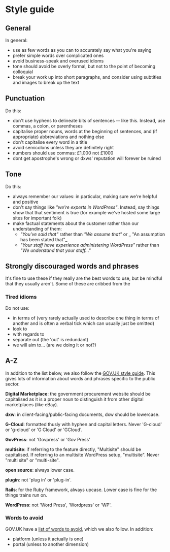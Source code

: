 # Style guide

## General

In general:

* use as few words as you can to accurately say what you're saying
* prefer simple words over complicated ones
* avoid business-speak and overused idioms
* tone should avoid be overly formal, but not to the point of becoming colloquial
* break your work up into short paragraphs, and consider using subtitles and
  images to break up the text

## Punctuation

Do this:

* don't use hyphens to delineate bits of sentences -- like this. Instead, use
  commas, a colon, or parentheses
* capitalise proper nouns, words at the beginning of sentences, and
  (if appropriate) abbreviations and nothing else
* don't capitalise every word in a title
* avoid semicolons unless they are definitely right
* numbers should use commas: £1,000 not £1000
* dont get apostrophe's wrong or dxws' reputation will forever be ruined

## Tone

Do this:

* always remember our values: in particular, making sure we're helpful and
  positive
* don't say things like _"we're experts in WordPress"_. Instead, say things show
  that that sentiment is true (for example we've hosted some large sites for
  important folk)
* make factual statements about the customer rather than our understanding of
  them:
  * _"You've said that"_ rather than _"We assume that"_ or _
    "An assumption has been stated that"_
  * _"Your staff have experience administering WordPress"_ rather than
    _"We understand that your staff..."_

## Strongly discouraged words and phrases

It's fine to use these if they really are the best words to use, but be mindful
that they usually aren't. Some of these are cribbed from the

### Tired idioms

Do not use:

* in terms of (very rarely actually used to describe one thing in terms of
  another and is often a verbal tick which can usually just be omitted)
* look to
* with regards to
* separate out (the 'out' is redundant)
* we will aim to... (are we doing it or not?)

## A-Z

In addition to the list below, we also follow the [GOV.UK style guide](https://www.gov.uk/guidance/style-guide/a-to-z-of-gov-uk-style).
This gives lots of information about words and phrases specific to the public
sector.

**Digital Marketplace**: the government procurement website should be
capitalised as it is a proper noun to distinguish it from other digital
marketplaces (like eBay).

**dxw**: in client-facing/public-facing documents, dxw should be lowercase.

**G-Cloud**: formatted thusly with hyphen and capital letters. Never 'G-cloud'
or 'g-cloud' or 'G Cloud' or 'GCloud'.

**GovPress**: not 'Govpress' or 'Gov Press'

**multisite**: if referring to the feature directly, "Multisite" should be
capitalised. If referring to an multisite WordPress setup, "multisite". Never
"multi site" or "multi-site".

**open source**: always lower case.

**plugin**: not 'plug in' or 'plug-in'.

**Rails**: for the Ruby framework, always upcase. Lower case is fine for the
things trains run on.

**WordPress**: not 'Word Press', 'Wordpress' or 'WP'.

### Words to avoid

GOV.UK have a [list of words to avoid](https://www.gov.uk/guidance/style-guide/a-to-z-of-gov-uk-style#words-to-avoid),
which we also follow. In addition:

* platform (unless it actually is one)
* portal (unless to another dimension)
